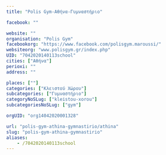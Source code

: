 ```yaml
---
title: "Polis Gym-Αθήνα-Γυμναστήριο"

facebook: ""

website: ""
organisation: "Polis Gym"
facebookorg: "https://www.facebook.com/polisgym.maroussi/"
websiteorg: "www.polisgym.gr/index.php"
UID: "7042020140113school"
cities: ["Αθήνα"]
perioxi: ""
address: ""

places: [""]
categories: ["Κλειστού Χώρου"]
subcategories: ["Γυμναστήριο"]
categoryNoSLug: ["kleistou-xorou"]
subcategoriesNoSLug: ["gym"]

orgUID: "org14042020001328"

url: "polis-gym-athina-gymnastirio/athina"
slug: "polis-gym-athina-gymnastirio"
aliases:
    - /7042020140113school
---
```





